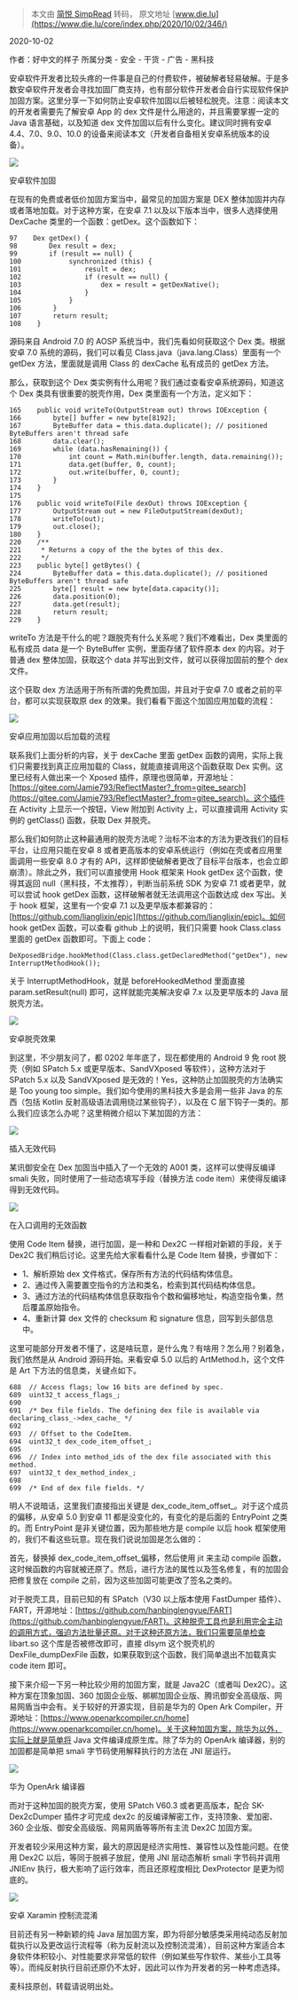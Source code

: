 > 本文由 [简悦 SimpRead](http://ksria.com/simpread/) 转码， 原文地址 [www.die.lu](https://www.die.lu/core/index.php/2020/10/02/346/)

2020-10-02

作者：好中文的样子 所属分类 - 安全 - 干货 - 广告 - 黑科技

安卓软件开发者比较头疼的一件事是自己的付费软件，被破解者轻易破解。于是多数安卓软件开发者会寻找加固厂商支持，也有部分软件开发者会自行实现软件保护加固方案。这里分享一下如何防止安卓软件加固以后被轻松脱壳。注意：阅读本文的开发者需要先了解安卓 App 的 dex 文件是什么用途的，并且需要掌握一定的 Java 语言基础，以及知道 dex 文件加固以后有什么变化。建议同时拥有安卓 4.4、7.0、9.0、10.0 的设备来阅读本文（开发者自备相关安卓系统版本的设备）。

![](https://i.loli.net/2020/02/14/x8bzouAigEXaINW.gif)

安卓软件加固

在现有的免费或者低价加固方案当中，最常见的加固方案是 DEX 整体加固并内存或者落地加载。对于这种方案，在安卓 7.1 以及以下版本当中，很多人选择使用 DexCache 类里的一个函数：getDex。这个函数如下：

```
97    Dex getDex() {
98        Dex result = dex;
99        if (result == null) {
100            synchronized (this) {
101                result = dex;
102                if (result == null) {
103                    dex = result = getDexNative();
104                }
105            }
106        }
107        return result;
108    }

```

源码来自 Android 7.0 的 AOSP 系统当中，我们先看如何获取这个 Dex 类。根据安卓 7.0 系统的源码，我们可以看见 Class.java（java.lang.Class）里面有一个 getDex 方法，里面就是调用 Class 的 dexCache 私有成员的 getDex 方法。

那么，获取到这个 Dex 类实例有什么用呢？我们通过查看安卓系统源码，知道这个 Dex 类具有很重要的脱壳作用，Dex 类里面有一个方法，定义如下：

```
165    public void writeTo(OutputStream out) throws IOException {
166        byte[] buffer = new byte[8192];
167        ByteBuffer data = this.data.duplicate(); // positioned ByteBuffers aren't thread safe
168        data.clear();
169        while (data.hasRemaining()) {
170            int count = Math.min(buffer.length, data.remaining());
171            data.get(buffer, 0, count);
172            out.write(buffer, 0, count);
173        }
174    }
175
176    public void writeTo(File dexOut) throws IOException {
177        OutputStream out = new FileOutputStream(dexOut);
178        writeTo(out);
179        out.close();
180    }
220    /**
221     * Returns a copy of the the bytes of this dex.
222     */
223    public byte[] getBytes() {
224        ByteBuffer data = this.data.duplicate(); // positioned ByteBuffers aren't thread safe
225        byte[] result = new byte[data.capacity()];
226        data.position(0);
227        data.get(result);
228        return result;
229    }

```

writeTo 方法是干什么的呢？跟脱壳有什么关系呢？我们不难看出，Dex 类里面的私有成员 data 是一个 ByteBuffer 实例，里面存储了软件原本 dex 的内容。对于普通 dex 整体加固，获取这个 data 并写出到文件，就可以获得加固前的整个 dex 文件。

这个获取 dex 方法适用于所有所谓的免费加固，并且对于安卓 7.0 或者之前的平台，都可以实现获取原 dex 的效果。我们看看下面这个加固应用加载的流程：

![](https://i.loli.net/2020/10/02/bCUYQSLj93dGITs.png)

安卓应用加固以后加载的流程

联系我们上面分析的内容，关于 dexCache 里面 getDex 函数的调用，实际上我们只需要找到真正应用加载的 Class，就能直接调用这个函数获取 Dex 实例。这里已经有人做出来一个 Xposed 插件，原理也很简单，开源地址：[https://gitee.com/Jamie793/ReflectMaster?_from=gitee_search](https://gitee.com/Jamie793/ReflectMaster?_from=gitee_search)。这个插件在 Activity 上显示一个按钮，View 附加到 Activity 上，可以直接调用 Activity 实例的 getClass() 函数，获取 Dex 并脱壳。

那么我们如何防止这种最通用的脱壳方法呢？治标不治本的方法为更改我们的目标平台，让应用只能在安卓 8 或者更高版本的安卓系统运行（例如在壳或者应用里面调用一些安卓 8.0 才有的 API，这样即使破解者更改了目标平台版本，也会立即崩溃）。除此之外，我们可以直接使用 Hook 框架来 Hook getDex 这个函数，使得其返回 null（黑科技，不太推荐），判断当前系统 SDK 为安卓 7.1 或者更早，就可以尝试 hook getDex 函数，这样破解者就无法调用这个函数达成 dex 写出。关于 hook 框架，这里有一个安卓 7.1 以及更早版本都兼容的：[https://github.com/lianglixin/epic](https://github.com/lianglixin/epic)。如何 hook getDex 函数，可以查看 github 上的说明，我们只需要 hook Class.class 里面的 getDex 函数即可。下面上 code：

```
DeXposedBridge.hookMethod(Class.class.getDeclaredMethod("getDex"), new InterruptMethodHook());

```

关于 InterruptMethodHook，就是 beforeHookedMethod 里面直接 param.setResult(null) 即可，这样就能完美解决安卓 7.x 以及更早版本的 Java 层脱壳方法。

![](https://img-blog.csdnimg.cn/20190612171016744.png?x-oss-process=image/watermark,type_ZmFuZ3poZW5naGVpdGk,shadow_10,text_aHR0cHM6Ly9ibG9nLmNzZG4ubmV0L0kxMjM0NTY3ODlU,size_16,color_FFFFFF,t_70)

安卓脱壳效果

到这里，不少朋友问了，都 0202 年年底了，现在都使用的 Android 9 免 root 脱壳（例如 SPatch 5.x 或更早版本、SandVXposed 等软件），这种方法对于 SPatch 5.x 以及 SandVXposed 是无效的！Yes，这种防止加固脱壳的方法确实是 Too young too simple。我们如今使用的黑科技大多是会用一些非 Java 的东西（包括 Kotlin 反射高级语法调用绕过某些钩子），以及在 C 层下钩子一类的。那么我们应该怎么办呢？这里稍微介绍以下某加固的方法：

![](https://i.loli.net/2020/10/02/F17PZsc8YHX4TC6.png)

插入无效代码

某讯御安全在 Dex 加固当中插入了一个无效的 A001 类，这样可以使得反编译 smali 失败，同时使用了一些动态填写手段（替换方法 code item）来使得反编译得到无效代码。

![](https://i.loli.net/2020/10/02/OFX6cUhEpwt1qg8.png)

在入口调用的无效函数

使用 Code Item 替换，进行加固，是一种和 Dex2C 一样相对新颖的手段，关于 Dex2C 我们稍后讨论。这里先给大家看看什么是 Code Item 替换，步骤如下：

*   1、解析原始 dex 文件格式，保存所有方法的代码结构体信息。
*   2、通过传入需要置空指令的方法和类名，检索到其代码结构体信息。
*   3、通过方法的代码结构体信息获取指令个数和偏移地址，构造空指令集，然后覆盖原始指令。
*   4、重新计算 dex 文件的 checksum 和 signature 信息，回写到头部信息中。

这里可能部分开发者不懂了，这是啥玩意，是什么鬼？有啥用？怎么用？别着急，我们依然是从 Android 源码开始。来看安卓 5.0 以后的 ArtMethod.h，这个文件是 Art 下方法的信息类，关键点如下。

```
688  // Access flags; low 16 bits are defined by spec.
689  uint32_t access_flags_;
690
691  /* Dex file fields. The defining dex file is available via declaring_class_->dex_cache_ */
692
693  // Offset to the CodeItem.
694  uint32_t dex_code_item_offset_;
695
696  // Index into method_ids of the dex file associated with this method.
697  uint32_t dex_method_index_;
698
699  /* End of dex file fields. */

```

明人不说暗话，这里我们直接指出关键是 dex_code_item_offset_。对于这个成员的偏移，从安卓 5.0 到安卓 11 都是没变化的，有变化的是后面的 EntryPoint 之类的。而 EntryPoint 是非关键位置，因为那些地方是 compile 以后 hook 框架使用的，我们不看这些玩意。现在我们说说加固是怎么做的：

首先，替换掉 dex_code_item_offset_偏移，然后使用 jit 来主动 compile 函数，这时候函数的内容就被还原了。然后，进行方法的属性以及签名修复，有的加固会把修复放在 compile 之前，因为这些加固可能更改了签名之类的。

对于脱壳工具，目前已知的有 SPatch（V30 以上版本使用 FastDumper 插件）、FART，开源地址：[https://github.com/hanbinglengyue/FART](https://github.com/hanbinglengyue/FART)。这种脱壳工具也是利用完全主动的调用方式，强迫方法批量还原。对于这种还原方法，我们只需要简单检查 libart.so 这个库是否被修改即可，直接 dlsym 这个脱壳机的 DexFile_dumpDexFile 函数，如果获取到这个函数，我们简单退出不加载真实 code item 即可。

接下来介绍一下另一种比较少用的加固方案，就是 Java2C（或者叫 Dex2C）。这种方案在顶象加固、360 加固企业版、梆梆加固企业版、腾讯御安全高级版、网易网盾当中会有。关于较好的开源实现，目前是华为的 Open Ark Compiler，开源地址：[https://www.openarkcompiler.cn/home](https://www.openarkcompiler.cn/home)。关于这种加固方案，除华为以外，实际上就是简单将 Java 文件编译成原生库。除了华为的 OpenArk 编译器，别的加固都是简单把 smali 字节码使用解释执行的方法在 JNI 层运行。

![](https://www.openarkcompiler.cn/assets/img/framework.png)

华为 OpenArk 编译器

而对于这种加固的脱壳方案，使用 SPatch V60.3 或者更高版本，配合 SK-Dex2cDumper 插件才可完成 dex2c 的反编译解密工作，支持顶象、爱加密、360 企业版、御安全高级版、网易网盾等等所有主流 Dex2C 加固方案。

开发者较少采用这种方案，最大的原因是经济实用性、兼容性以及性能问题。在使用 Dex2C 以后，等同于脱裤子放屁，使用 JNI 层动态解析 smali 字节码并调用 JNIEnv 执行，极大影响了运行效率，而且还原程度相比 DexProtector 是更为彻底的。

![](https://raw.githubusercontent.com/wwh1004/blog/master/%5B.NET%5D.NET%E6%8E%A7%E5%88%B6%E6%B5%81%E5%88%86%E6%9E%90%EF%BC%88%E4%BA%8C%EF%BC%89-%E5%8F%8D%E6%B7%B7%E6%B7%86/1.png)

安卓 Xaramin 控制流混淆

目前还有另一种新颖的纯 Java 层加固方案，即为将部分敏感类采用纯动态反射加载执行以及更改运行流程等（称为反射流以及控制流混淆），目前这种方案适合本身软件体积较小、对性能要求非常低的软件（例如某些写作软件、某些小工具等等）。而纯反射执行目前还原仍不太好，因此可以作为开发者的另一种考虑选择。

麦科技原创，转载请说明出处。